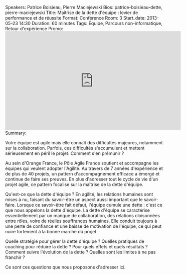 Speakers: Patrice Boisieau, Pierre Maciejewski
Bios: patrice-boisieau-dette, pierre-maciejewski
Title: Maîtrise de la dette d'équipe : levier de performance et de réussite
Format: Conférence
Room: 3
Start_date: 2013-05-23 14:30
Duration: 60 minutes
Tags: Équipe, Parcours non-informatique, Retour d'expérience
Promo: <iframe width="560" height="315" src="http://www.youtube.com/embed/i_gfVRq5lhI" frameborder="0" allowfullscreen></iframe>
Summary:

Votre équipe est agile mais elle connaît des difficultés majeures, notamment sur la collaboration.
Parfois, ces difficultés s'accumulent et mettent sérieusement en péril le projet.
Comment s'en prémunir ?

Au sein d'Orange France, le Pôle Agile France soutient et accompagne les équipes qui veulent adopter l'Agilité.
Au travers de 7 années d'expérience et de plus de 40 projets, un pattern d'accompagnement efficace a émergé et continue de faire ses preuves.
En plus d'adresser tout le cycle de vie d'un projet agile, ce pattern focalise sur la maîtrise de la dette d'équipe.

Qu'est-ce que la dette d'équipe ?
En agilité, les relations humaines sont mises à nu, faisant du savoir-être un aspect aussi important que le savoir-faire.
Lorsque ce savoir-être fait défaut, l'équipe cumule une dette : c'est ce que nous appelons la dette d'équipe.
La dette d'équipe se caractérise essentiellement par un manque de collaboration, des relations cloisonnées entre rôles, voire de réelles souffrances humaines.
Elle conduit toujours à une perte de confiance et une baisse de motivation de l'équipe, ce qui peut nuire fortement à la bonne marche du projet.

Quelle stratégie pour gérer la dette d'équipe ?
Quelles pratiques de coaching pour réduire la dette ?
Pour quels effets et quels résultats ?
Comment suivre l'évolution de la dette ?
Quelles sont les limites à ne pas franchir ?

Ce sont ces questions que nous proposons d'adresser ici.

